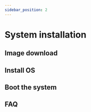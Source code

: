 ```yaml
---
sidebar_position: 2
---
```


# System installation

<!-- Introduces how to install Android os on  xxx -->

## Image download

## Install OS

## Boot the system

## FAQ
